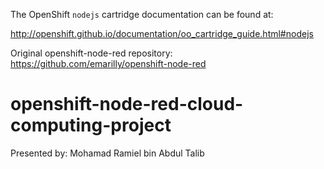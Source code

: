 The OpenShift `nodejs` cartridge documentation can be found at:

http://openshift.github.io/documentation/oo_cartridge_guide.html#nodejs

Original openshift-node-red repository:
https://github.com/emarilly/openshift-node-red

# openshift-node-red-cloud-computing-project
Presented by: Mohamad Ramiel bin Abdul Talib
